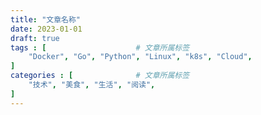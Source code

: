 ```yaml
---
title: "文章名称"
date: 2023-01-01
draft: true
tags : [                    # 文章所属标签
    "Docker", "Go", "Python", "Linux", "k8s", "Cloud",
]
categories : [              # 文章所属标签
    "技术", "美食", "生活", "阅读",
]
---
```

